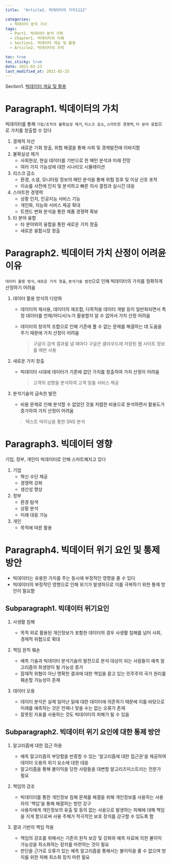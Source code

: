 ```yaml
---
title:  "Article2. 빅데이터의 가치1112"

categories: 
  - 빅데이터 분석 기사
tags: 
  - Part1. 빅데이터 분석 기획
  - Chapter1. 빅데이터의 이해
  - Section1. 빅데이터 개요 및 활용
  - Article2. 빅데이터의 가치

toc: true
toc_sticky: true
date: 2021-02-23
last_modified_at: 2021-02-25
---
```


Section1. [빅데이터 개요 및 활용]()

# Paragraph1. 빅데이터의 가치

빅데이터를 통해 `기업/조직의 불확실성 제거`, `리스크 감소`, `스마트한 경쟁력`, `타 분야 융합`으로 가치를 창출할 수 있다

1. 경제적 자산
   - 새로운 기회 창출, 위험 해결을 통해 사회 및 경제발전에 이바지함
2. 불확실성 제거
   - 사회현상, 현실 데이터를 기반으로 한 패턴 분석과 미래 전망
   - 여러 가지 가능성에 대한 시나리오 시뮬레이션
3. 리스크 감소
   - 환경, 소셜, 모니터링 정보의 패턴 분석을 통해 위험 징후 및 이상 신호 포착
   - 이슈를 사전에 인지 및 분석하고 빠른 의사 결정과 실시간 대응
4. 스마트한 경쟁력
   - 상황 인지, 인공지능 서비스 기능
   - 개인화, 지능화 서비스 제공 확대
   - 트렌드 변화 분석을 통한 제품 경쟁력 확보
5. 타 분야 융합
   - 타 분야와의 융합을 통한 새로운 가치 창출
   - 새로운 융합시장 창출

# Paragraph2. 빅데이터 가치 산정이 어려윤 이유

`데이터 활용 방식`, `새로운 가치 창출`, `분석기술 발전`으로 인해 빅데이터의 가치를 정확하게 산정하기 어려움

1. 데이터 활용 방식의 다양화

   - 데이터의 재사용, 데이터의 재조합, 다목적용 데이터 개발 등이 일반화되면서 특정 데이터를 언제/어디서/누가 활용할지 알 수 없어서 가치 산정 어려움

   - 데이터의 창의적 조합으로 인해 기존에 풀 수 없는 문제를 해결하는 데 도움을 주기 때문에 가치 산정이 어려움

     > 구글이 검색 결과를 낼 때마다 구글은 클라우드에 저장된 웹 사이트 정보를 매번 사용

     

2. 새로운 가치 창출

   - 빅데이터 시대에 데이터가 기존에 없던 가치를 창출하여 가치 산정이 어려움

     > 고객의 성향을 분석하여 고객 맞춤 서비스 제공

     

3. 분석기술의 급속한 발전

   -  비용 문제로 인해 분석할 수 없었던 것을 저렴한 비용으로 분석하면서 활용도가 증가하여 가치 산정이 어려움

     > 텍스트 마이닝을 통한 SNS 분석

     

# Paragraph3. 빅데이터 영향

기업, 정부, 개인이 빅데이터로 인해 스마트해지고 있다

1. 기업
   - 혁신 수단 제공
   - 경쟁력 강화
   - 생산성 향상
2. 정부
   - 환경 탐색
   - 상황 분석
   - 미래 대응 가능
3. 개인
   - 목적에 따른 활용

# Paragraph4. 빅데이터 위기 요인 및 통제 방안

- 빅데이터는 유용한 가치를 주는 동시에 부정적인 영향을 줄 수 있다
- 빅데이터의 부정적인 영향으로 인해 위기가 발생하므로 이를 극복하기 위한 통제 방안이 필요함



## Subparagraph1. 빅데이터 위기요인

1. 사생활 침해

   - 목적 외로 활용된 개인정보가 포함한 데이터의 경우 사생활 침해를 넘어 사회, 경제적 위협으로 확대

   

2. 책임 원칙 훼손

   - 예측 기술과 빅데이터 분석기술의 발전으로 분석 대상이 되는 사람들이 예측 알고리즘의 희생양이 될 가능성 증가
   - 잠재적 위협이 아닌 명확한 결과에 대한 책임을 묻고 있는 민주주의 국가 원리를 훼손할 가능성이 존재

   

3. 데이터 오용

   - 데이터 분석은 실제 일어난 일에 대한 데이터에 의존하기 때문에 이를 바탕으로 미래를 예측하는 것은 언제나 맞을 수는 없는 오류가 존재
   - 잘못된 지표를 사용하는 것도 빅데이터의 피해가 될 수 있음



## Subparagraph2. 빅데이터 위기 요인에 대한 통제 방안

1. 알고리즘에 대한 접근 허용

   - 예측 알고리즘의 부당함을 반증할 수 있는 '알고리즘에 대한 접근권'을 제공하여 데이터 오용의 위기 요소에 대한 대응
   - 알고리즘을 통해 불이익을 당한 사람들을 대변할 알고리즈미스트라는 전문가 필요

   

2. 책임의 강조

   - 빅데이터를 통한 개인정보 침해 문제를 해결을 위해 개인정보를 사용하는 사용자의 '책임'을 통해 해결하는 방안 강구
   - 사용자에게 개인정보의 유출 및 동의 없는 사용으로 발생하는 피해에 대해 책임을 지게 함으로써 사용 주체가 적극적인 보호 장치를 강구할 수 있도록 함

   

3. 결과 기반의 책임 적용

   - 책임의 강조를 위해서는 기존의 원칙 보강 및 강화와 예측 자료에 의한 불이익 가능성을 최소화하는 장치를 마련하는 것이 필요
   - 판단을 근거로 오류가 있는 예측 알고리즘을 통해서는 불이익을 줄 수 없으며 방지를 위한 피해 최소화 장치 마련 필요

   

   